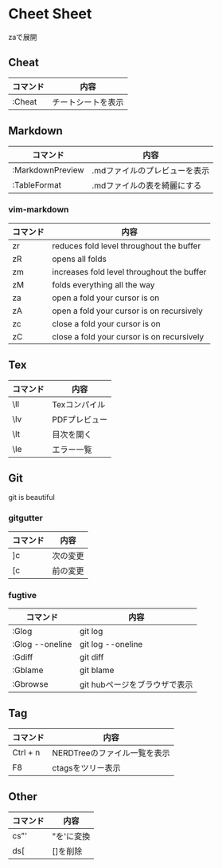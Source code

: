 # Cheet Sheet
zaで展開

## Cheat
| コマンド         | 内容                          |
|------------------|-------------------------------|
| :Cheat           | チートシートを表示            |

## Markdown
| コマンド         | 内容                          |
|------------------|-------------------------------|
| :MarkdownPreview | .mdファイルのプレビューを表示 |
| :TableFormat     | .mdファイルの表を綺麗にする   |

### vim-markdown
| コマンド | 内容                                       |
|----------|--------------------------------------------|
| zr       | reduces fold level throughout the buffer   |
| zR       | opens all folds                            |
| zm       | increases fold level throughout the buffer |
| zM       | folds everything all the way               |
| za       | open a fold your cursor is on              |
| zA       | open a fold your cursor is on recursively  |
| zc       | close a fold your cursor is on             |
| zC       | close a fold your cursor is on recursively |

## Tex
| コマンド         | 内容                          |
|------------------|-------------------------------|
| \ll              | Texコンパイル                 |
| \lv              | PDFプレビュー                 |
| \lt              | 目次を開く                    |
| \le              | エラー一覧                    |

## Git
git is beautiful
### gitgutter
| コマンド | 内容     |
|----------|----------|
| ]c       | 次の変更 |
| [c       | 前の変更 |

### fugtive
| コマンド        | 内容                          |
|-----------------|-------------------------------|
| :Glog           | git log                       |
| :Glog --oneline | git log --oneline             |
| :Gdiff          | git diff                      |
| :Gblame         | git blame                     |
| :Gbrowse        | git hubページをブラウザで表示 |

## Tag
| コマンド         | 内容                          |
|------------------|-------------------------------|
| Ctrl + n         | NERDTreeのファイル一覧を表示  |
| F8               | ctagsをツリー表示             |

## Other
| コマンド | 内容       |
|----------|------------|
| cs"'     | "を'に変換 |
| ds[      | []を削除   |

